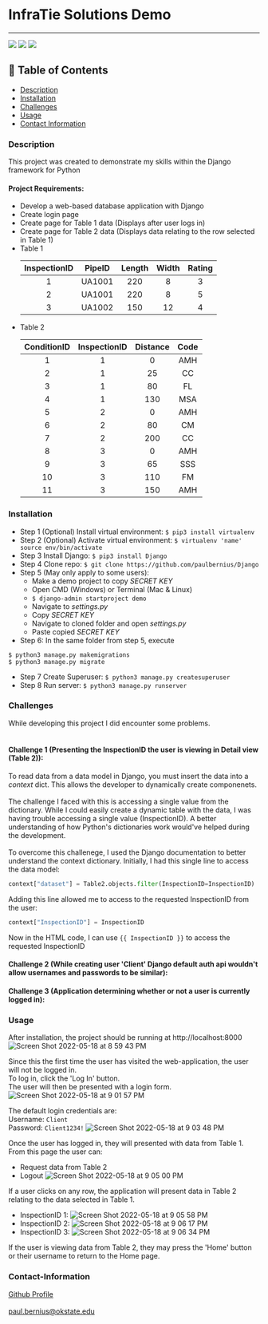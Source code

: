 # InfraTie Solutions Demo
----

<a href="https://img.shields.io/badge/License-undefined-brightgreen"><img src="https://img.shields.io/badge/License-undefined-brightgreen"></a>
<a href="https://www.python.org/about/gettingstarted/"><img src="https://img.shields.io/badge/Language-Python-yellow"></a>
<a href="[https://www.python.org/about/gettingstarted/](https://www.djangoproject.com)"><img src="https://img.shields.io/badge/Framework-Django-green"></a>


## :book: Table of Contents
- [Description](#description)
- [Installation](#installation)
- [Challenges](#challenges)
- [Usage](#usage)
- [Contact Information](#contact-information)

### Description
This project was created to demonstrate my skills within the Django framework for Python
<br/>
#### Project Requirements:
- Develop a web-based database application with Django
- Create login page
- Create page for Table 1 data (Displays after user logs in)
- Create page for Table 2 data (Displays data relating to the row selected in Table 1)
- Table 1 <table class="table table-hover align-middle">
            <thead>
            <tr>
                <th scope="col" style="text-align: center;">InspectionID</th>
                <th scope="col" style="text-align: center;">PipeID</th>
                <th scope="col" style="text-align: center;">Length</th>
                <th scope="col" style="text-align: center;">Width</th>
                <th scope="col" style="text-align: center;">Rating</th>
            </tr>
            </thead>
            <tbody>
                <tr>
                    <td scope="row" style="text-align: center;">1</a>
                    <td style="text-align: center;">UA1001</td>
                    <td style="text-align: center;">220</td>
                    <td style="text-align: center;">8</td>
                    <td style="text-align: center;">3</td>
                </tr>
                <tr>
                    <td scope="row" style="text-align: center;">2</a>
                    <td style="text-align: center;">UA1001</td>
                    <td style="text-align: center;">220</td>
                    <td style="text-align: center;">8</td>
                    <td style="text-align: center;">5</td>
                </tr>
                <tr>
                    <td scope="row" style="text-align: center;">3</a>
                    <td style="text-align: center;">UA1002</td>
                    <td style="text-align: center;">150</td>
                    <td style="text-align: center;">12</td>
                    <td style="text-align: center;">4</td>
                </tr>
            </tbody>
        </table>   
- Table 2 <table class="table table-hover align-middle">
            <thead>
            <tr>
                <th scope="col" style="text-align: center;">ConditionID</th>
                <th scope="col" style="text-align: center;">InspectionID</th>
                <th scope="col" style="text-align: center;">Distance</th>
                <th scope="col" style="text-align: center;">Code</th>
            </tr>
            </thead>
            <tbody>
                <tr>
                    <td scope="row" style="text-align: center;">1</a>
                    <td style="text-align: center;">1</td>
                    <td style="text-align: center;">0</td>
                    <td style="text-align: center;">AMH</td>
                </tr>
                <tr>
                    <td scope="row" style="text-align: center;">2</a>
                    <td style="text-align: center;">1</td>
                    <td style="text-align: center;">25</td>
                    <td style="text-align: center;">CC</td>
                </tr>
                <tr>
                    <td scope="row" style="text-align: center;">3</a>
                    <td style="text-align: center;">1</td>
                    <td style="text-align: center;">80</td>
                    <td style="text-align: center;">FL</td>
                </tr>
                <tr>
                    <td scope="row" style="text-align: center;">4</a>
                    <td style="text-align: center;">1</td>
                    <td style="text-align: center;">130</td>
                    <td style="text-align: center;">MSA</td>
                </tr>
                <tr>
                    <td scope="row" style="text-align: center;">5</a>
                    <td style="text-align: center;">2</td>
                    <td style="text-align: center;">0</td>
                    <td style="text-align: center;">AMH</td>
                </tr>
                <tr>
                    <td scope="row" style="text-align: center;">6</a>
                    <td style="text-align: center;">2</td>
                    <td style="text-align: center;">80</td>
                    <td style="text-align: center;">CM</td>
                </tr>
                <tr>
                    <td scope="row" style="text-align: center;">7</a>
                    <td style="text-align: center;">2</td>
                    <td style="text-align: center;">200</td>
                    <td style="text-align: center;">CC</td>
                </tr>
                <tr>
                    <td scope="row" style="text-align: center;">8</a>
                    <td style="text-align: center;">3</td>
                    <td style="text-align: center;">0</td>
                    <td style="text-align: center;">AMH</td>
                </tr>
                <tr>
                    <td scope="row" style="text-align: center;">9</a>
                    <td style="text-align: center;">3</td>
                    <td style="text-align: center;">65</td>
                    <td style="text-align: center;">SSS</td>
                </tr>
                <tr>
                    <td scope="row" style="text-align: center;">10</a>
                    <td style="text-align: center;">3</td>
                    <td style="text-align: center;">110</td>
                    <td style="text-align: center;">FM</td>
                </tr>
                <tr>
                    <td scope="row" style="text-align: center;">11</a>
                    <td style="text-align: center;">3</td>
                    <td style="text-align: center;">150</td>
                    <td style="text-align: center;">AMH</td>
                </tr>
            </tbody>
        </table>



### Installation
- Step 1 (Optional) Install virtual environment: ```$ pip3 install virtualenv```
- Step 2 (Optional) Activate virtual environment: ```$ virtualenv 'name' source env/bin/activate```
- Step 3 Install Django: ```$ pip3 install Django```
- Step 4 Clone repo: ```$ git clone https://github.com/paulbernius/Django```
- Step 5 (May only apply to some users):
  - Make a demo project to copy *SECRET KEY*
  - Open CMD (Windows) or Terminal (Mac & Linux)
  - ```$ django-admin startproject demo```
  - Navigate to *settings.py*
  - Copy *SECRET KEY*
  - Navigate to cloned folder and open *settings.py*
  - Paste copied *SECRET KEY*
- Step 6: In the same folder from step 5, execute 
```
$ python3 manage.py makemigrations
$ python3 manage.py migrate
```
- Step 7 Create Superuser: ```$ python3 manage.py createsuperuser```
- Step 8 Run server: ```$ python3 manage.py runserver```

### Challenges
While developing this project I did encounter some problems.<br/><br/>

#### Challenge 1 (Presenting the InspectionID the user is viewing in Detail view (Table 2)):
To read data from a data model in Django, you must insert the data into a *context* dict. This allows the developer to dynamically create componenets.<br/><br/>
The challenge I faced with this is accessing a single value from the dictionary. While I could easily create a dynamic table with the data, I was having trouble accessing a single value (InspectionID). A better understanding of how Python's dictionaries work would've helped during the development.<br/><br/>
To overcome this challenege, I used the Django documentation to better understand the context dictionary. Initially, I had this single line to access the data model:
```python
context["dataset"] = Table2.objects.filter(InspectionID=InspectionID)
```
Adding this line allowed me to access to the requested InspectionID from the user:
```python
context["InspectionID"] = InspectionID
```
Now in the HTML code, I can use ```{{ InspectionID }}``` to access the requested InspectionID

#### Challenge 2 (While creating user 'Client' Django default auth api wouldn't allow usernames and passwords to be similar):
#### Challenge 3 (Application determining whether or not a user is currently logged in):


### Usage

After installation, the project should be running at http://localhost:8000
![Screen Shot 2022-05-18 at 8 59 43 PM](https://user-images.githubusercontent.com/100249266/169187718-e7abcfee-d1fc-476a-97cd-b019796f8067.png?raw=true)

Since this the first time the user has visited the web-application, the user will not be logged in.<br/>
To log in, click the 'Log In' button. <br/>
The user will then be presented with a login form.
![Screen Shot 2022-05-18 at 9 01 57 PM](https://user-images.githubusercontent.com/100249266/169187851-713512e7-44d4-423b-98b6-c973e27c7a8a.png)

The default login credentials are:<br/>
Username: ```Client```<br/>
Password: ```Client1234!```
![Screen Shot 2022-05-18 at 9 03 48 PM](https://user-images.githubusercontent.com/100249266/169188041-1a8100a9-6b34-4b66-acbe-7d63e3d58247.png)

Once the user has logged in, they will presented with data from Table 1.
From this page the user can:
- Request data from Table 2
- Logout
![Screen Shot 2022-05-18 at 9 05 00 PM](https://user-images.githubusercontent.com/100249266/169188157-39366677-daec-42b9-a4d0-2d3f4305d98e.png)

If a user clicks on any row, the application will present data in Table 2 relating to the data selected in Table 1.
- InspectionID 1: ![Screen Shot 2022-05-18 at 9 05 58 PM](https://user-images.githubusercontent.com/100249266/169188265-132e19cd-959a-44b7-bba3-a6d0e4dc93c9.png)
- InspectionID 2: ![Screen Shot 2022-05-18 at 9 06 17 PM](https://user-images.githubusercontent.com/100249266/169188292-01f372c4-cee1-4c73-810b-f5732eef1393.png)
- InspectionID 3: ![Screen Shot 2022-05-18 at 9 06 34 PM](https://user-images.githubusercontent.com/100249266/169188324-e7dc3b53-4f42-4a80-aea8-4e8c6911eb3e.png)

If the user is viewing data from Table 2, they may press the 'Home' button or their username to return to the Home page.


### Contact-Information
[Github Profile](https://github.com/paulbernius)
<br/><br/>
paul.bernius@okstate.edu




